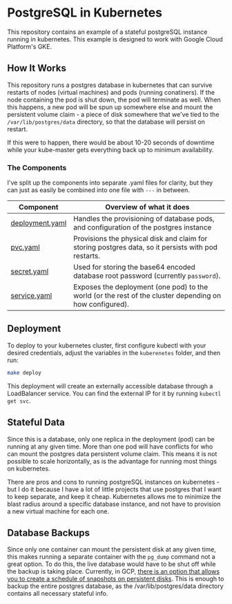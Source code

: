 # PostgreSQL in Kubernetes
This repository contains an example of a stateful postgreSQL instance running in kubernetes. This example is designed to work with Google Cloud Platform's GKE.

## How It Works
This repository runs a postgres database in kubernetes that can survive restarts of nodes (virtual machines) and pods (running conatiners). If the node containing the pod is shut down, the pod will terminate as well. When this happens, a new pod will be spun up somewhere else and mount the persistent volume claim - a piece of disk somewhere that we've tied to the `/var/lib/postgres/data` directory, so that the database will persist on restart.

If this were to happen, there would be about 10-20 seconds of downtime while your kube-master gets everything back up to minimum availability.

### The Components

I've split up the components into separate .yaml files for clarity, but they can just as easily be combined into one file with `---` in between.

| Component | Overview of what it does |
| ------------- |-------------|
| [deployment.yaml](kubernetes/deployment.yaml) | Handles the provisioning of database pods, and configuration of the postgres instance |
| [pvc.yaml](kubernetes/pvc.yaml) | Provisions the physical disk and claim for storing postgres data, so it persists with pod restarts. |
| [secret.yaml](kubernetes/secret.yaml) | Used for storing the base64 encoded database root password (currently `password`). |
| [service.yaml](kubernetes/service.yaml) | Exposes the deployment (one pod) to the world (or the rest of the cluster depending on how configured). |

## Deployment
To deploy to your kubernetes cluster, first configure kubectl with your desired credentials, adjust the variables in the `kuberenetes` folder, and then run:
```bash
make deploy
```

This deployment will create an externally accessible database through a LoadBalancer service. You can find the external IP for it by running `kubectl get svc`.

## Stateful Data
Since this is a database, only one replica in the deployment (pod) can be running at any given time. More than one pod will have conflicts for who can mount the postgres data persistent volume claim. This means it is not possible to scale horizontally, as is the advantage for running most things on kubernetes.

There are pros and cons to running postgreSQL instances on kubernetes - but I do it because I have a lot of little projects that use postgres that I want to keep separate, and keep it cheap. Kubernetes allows me to minimize the blast radius around a specific database instance, and not have to provision a new virtual machine for each one.


## Database Backups
Since only one container can mount the persistent disk at any given time, this makes running a separate container with the `pg_dump` command not a great option. To do this, the live database would have to be shut off while the backup is taking place. Currently, in GCP, [there is an option that allows you to create a schedule of snapshots on persistent disks](https://console.cloud.google.com/compute/snapshotSchedulePolicies/add). This is enough to backup the entire postgres database, as the /var/lib/postgres/data directory contains all necessary stateful info.